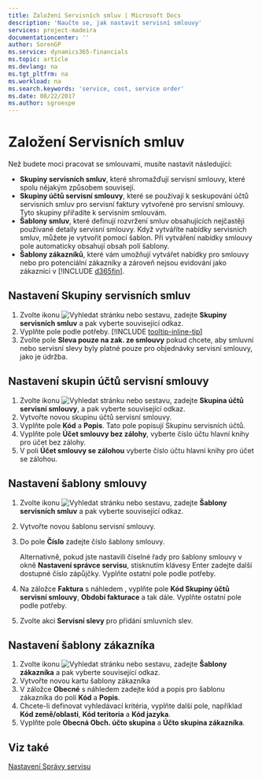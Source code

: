 ```yaml
---
title: Založení Servisních smluv | Microsoft Docs
description: 'Naučte se, jak nastavit servisní smlouvy'
services: project-madeira
documentationcenter: ''
author: SorenGP
ms.service: dynamics365-financials
ms.topic: article
ms.devlang: na
ms.tgt_pltfrm: na
ms.workload: na
ms.search.keywords: 'service, cost, service order'
ms.date: 08/22/2017
ms.author: sgroespe
---
```


# <a name="set-up-service-contracts"></a>Založení Servisních smluv
Než budete moci pracovat se smlouvami, musíte nastavit následující: 

* **Skupiny servisních smluv**, které shromažďují servisní smlouvy, které spolu nějakým způsobem souvisejí.
* **Skupiny účtů servisní smlouvy**, které se používají k seskupování účtů servisních smluv pro servisní faktury vytvořené pro servisní smlouvy. Tyto skupiny přiřadíte k servisním smlouvám.  
* **Šablony smluv**, které definují rozvržení smluv obsahujících nejčastěji používané detaily servisní smlouvy. Když vytváříte nabídky servisních smluv, můžete je vytvořit pomocí šablon. Při vytváření nabídky smlouvy pole automaticky obsahují obsah polí šablony.
* **Šablony zákazníků**, které vám umožňují vytvářet nabídky pro smlouvy nebo pro potenciální zákazníky a zároveň nejsou evidování jako zákazníci v [!INCLUDE [d365fin](includes/d365fin_md.md)].  

## <a name="to-set-up-a-service-contract-group"></a>Nastavení Skupiny servisních smluv  
1. Zvolte ikonu ![Vyhledat stránku nebo sestavu](media/ui-search/search_small.png "Vyhledat stránku nebo sestavu"), zadejte **Skupiny servisních smluv** a pak vyberte související odkaz.  
2. Vyplňte pole podle potřeby. [!INCLUDE [tooltip-inline-tip](includes/tooltip-inline-tip_md.md)]
3. Zvolte pole **Sleva pouze na  zak. ze smlouvy** pokud chcete, aby smluvní nebo servisní slevy byly platné pouze pro objednávky servisní smlouvy, jako je údržba.  

## <a name="to-set-up-a-service-contract-account-group"></a>Nastavení skupin účtů servisní smlouvy  
1. Zvolte ikonu ![Vyhledat stránku nebo sestavu](media/ui-search/search_small.png "Vyhledat stránku nebo sestavu"), zadejte **Skupina   účtů servisní smlouvy**, a pak vyberte související odkaz.  
2. Vytvořte novou skupinu účtů servisní smlouvy.   
3. Vyplňte pole **Kód** a **Popis**. Tato pole popisují Skupinu servisních účtů.  
4. Vyplňte pole **Účet smlouvy bez zálohy**, vyberte číslo účtu hlavní knihy pro účet bez zálohy.  
5. V poli **Účet smlouvy se zálohou** vyberte číslo účtu hlavní knihy pro účet se zálohou.  

## <a name="to-set-up-a-contract-template"></a>Nastavení šablony smlouvy  
1. Zvolte ikonu ![Vyhledat stránku nebo sestavu](media/ui-search/search_small.png "Vyhledat stránku nebo sestavu"), zadejte **Šablony servisních smluv** a pak vyberte související odkaz.  
2. Vytvořte novou šablonu servisní smlouvy.  
3. Do pole **Číslo** zadejte číslo šablony smlouvy.  
  
     Alternativně, pokud jste nastavili číselné řady pro šablony smlouvy v okně **Nastavení  správce servisu**, stisknutím klávesy Enter zadejte další dostupné číslo zápůjčky. Vyplňte ostatní pole podle potřeby.  
  
4. Na záložce **Faktura** s náhledem , vyplňte pole **Kód Skupiny účtů servisní smlouvy**, **Období fakturace** a tak dále. Vyplňte ostatní pole podle potřeby.  
5. Zvolte akci **Servisní slevy** pro přidání smluvních slev.  

## <a name="to-set-up-a-customer-template"></a>Nastavení šablony zákazníka  
1. Zvolte ikonu ![Vyhledat stránku nebo sestavu](media/ui-search/search_small.png "Vyhledat stránku nebo sestavu"), zadejte **Šablony zákazníka** a pak vyberte související odkaz.  
2. Vytvořte novou kartu šablony zákazníka  
3. V záložce **Obecné** s náhledem zadejte kód a popis pro šablonu zákazníka do polí **Kód** a **Popis**. 
4. Chcete-li definovat vyhledávací kritéria, vyplňte další pole, například **Kód země/oblasti**, **Kód teritoria** a **Kód jazyka**.  
5. Vyplňte pole **Obecná Obch. účto skupina** a **Účto skupina zákazníka**.  

## <a name="see-also"></a>Viz také
[Nastavení Správy servisu](service-setup-service.md)